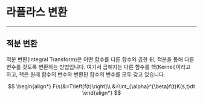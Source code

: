 # 라플라스 변환

---

## 적분 변환

적분 변환(Integral Transform)은 어떤 함수를 다른 함수와 곱한 뒤, 적분을 통해 다른 변수를 갖도록 변환하는 방법입니다.
여기서 곱해지는 다른 함수를 핵(Kernel)이라고 하고, 핵은 원래 함수의 변수와 변환된 함수의 변수를 모두 갖고 있습니다.

$$
\begin{align*}
F(s)&=T\left[f(t)\right]\\
&=\int_{\alpha}^{\beta}f(t)K(s,t)dt
\end{align*}
$$
